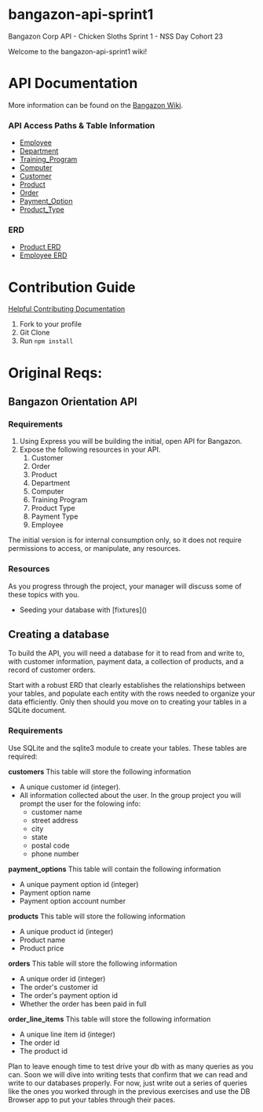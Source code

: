 # bangazon-api-sprint1
Bangazon Corp API - Chicken Sloths Sprint 1 - NSS Day Cohort 23

Welcome to the bangazon-api-sprint1 wiki!

# API Documentation
More information can be found on the [Bangazon Wiki](https://github.com/chicken-sloths/bangazon-api-sprint1/wiki/).

### API Access Paths & Table Information
- [Employee](https://github.com/chicken-sloths/bangazon-api-sprint1/wiki/employee)
- [Department](https://github.com/chicken-sloths/bangazon-api-sprint1/wiki/department)
- [Training_Program](https://github.com/chicken-sloths/bangazon-api-sprint1/wiki/training_program)
- [Computer](https://github.com/chicken-sloths/bangazon-api-sprint1/wiki/computer)
- [Customer](https://github.com/chicken-sloths/bangazon-api-sprint1/wiki/customer)
- [Product](https://github.com/chicken-sloths/bangazon-api-sprint1/wiki/product)
- [Order](https://github.com/chicken-sloths/bangazon-api-sprint1/wiki/order)
- [Payment_Option](https://github.com/chicken-sloths/bangazon-api-sprint1/wiki/payment_option)
- [Product_Type](https://github.com/chicken-sloths/bangazon-api-sprint1/wiki/product_type)

### ERD
- [Product ERD](https://github.com/chicken-sloths/bangazon-api-sprint1/wiki/Products-ERD-Notes)
- [Employee ERD](https://github.com/chicken-sloths/bangazon-api-sprint1/wiki/Employee-ERD)

# Contribution Guide
[Helpful Contributing Documentation](https://github.com/chicken-sloths/bangazon-api-sprint1/wiki/CLI-Commands)
1. Fork to your profile
1. Git Clone
1. Run `npm install`


# Original Reqs:

## Bangazon Orientation API

### Requirements

1. Using Express you will be building the initial, open API for Bangazon.
1. Expose the following resources in your API.
    1. Customer
    1. Order
    1. Product
    1. Department
    1. Computer
    1. Training Program
    1. Product Type
    1. Payment Type
    1. Employee

The initial version is for internal consumption only, so it does not require permissions to access, or manipulate, any resources.

### Resources

As you progress through the project, your manager will discuss some of these topics with you.

* Seeding your database with [fixtures](\)

## Creating a database
To build the API, you will need a database for it to read from and write to, with customer information, payment data, a collection of products, and a record of customer orders.

Start with a robust ERD that clearly establishes the relationships between your tables, and populate each entity with the rows needed to organize your data efficiently. Only then should you move on to creating your tables in a SQLite document.

### Requirements
Use SQLite and the sqlite3 module to create your tables. These tables are required:

**customers**
This table will store the following information
+ A unique customer id (integer).
+ All information collected about the user. In the group project you will prompt the user for the folowing info:
    + customer name
    + street address
    + city
    + state
    + postal code
    + phone number

**payment_options**
This table will contain the following information
+ A unique payment option id (integer)
+ Payment option name
+ Payment option account number

**products**
This table will store the following information
+ A unique product id (integer)
+ Product name
+ Product price

**orders**
This table will store the following information
+ A unique order id (integer)
+ The order's customer id
+ The order's payment option id
+ Whether the order has been paid in full

**order_line_items**
This table will store the following information
+ A unique line item id (integer)
+ The order id
+ The product id

Plan to leave enough time to test drive your db with as many queries as you can. Soon we will dive into writing tests that confirm that we can read and write to our databases properly. For now, just write out a series of queries like the ones you worked through in the previous exercises and use the DB Browser app to put your tables through their paces.
